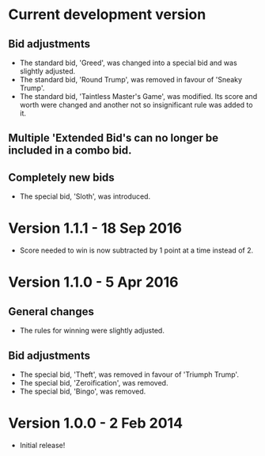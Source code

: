 Current development version
===========================
## Bid adjustments
- The standard bid, 'Greed', was changed into a special bid and was slightly adjusted.
- The standard bid, 'Round Trump', was removed in favour of 'Sneaky Trump'.
- The standard bid, 'Taintless Master's Game', was modified. Its score and worth were changed and another not so insignificant rule was added to it.
## Multiple 'Extended Bid's can no longer be included in a combo bid.

## Completely new bids
- The special bid, 'Sloth', was introduced.

Version 1.1.1 - 18 Sep 2016
===========================
- Score needed to win is now subtracted by 1 point at a time instead of 2.

Version 1.1.0 - 5 Apr 2016
==========================
## General changes
- The rules for winning were slightly adjusted.

## Bid adjustments
- The special bid, 'Theft', was removed in favour of 'Triumph Trump'.
- The special bid, 'Zeroification', was removed.
- The special bid, 'Bingo', was removed.

Version 1.0.0 - 2 Feb 2014
==========================
- Initial release!
